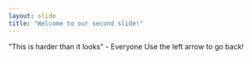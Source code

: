 ```yaml
---
layout: slide
title: "Welcome to our second slide!"
---
```

"This is harder than it looks" - Everyone 
Use the left arrow to go back!
